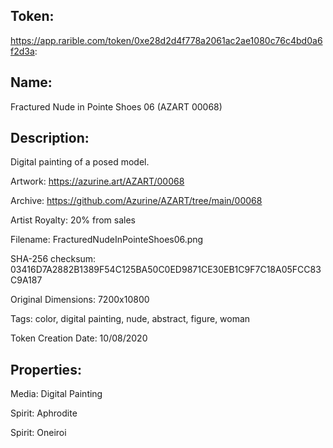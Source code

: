 ## Token:

https://app.rarible.com/token/0xe28d2d4f778a2061ac2ae1080c76c4bd0a6f2d3a:

## Name:

Fractured Nude in Pointe Shoes 06 (AZART 00068)

## Description: 

Digital painting of a posed model.

Artwork: https://azurine.art/AZART/00068

Archive: https://github.com/Azurine/AZART/tree/main/00068

Artist Royalty: 20% from sales

Filename: FracturedNudeInPointeShoes06.png

SHA-256 checksum: 03416D7A2882B1389F54C125BA50C0ED9871CE30EB1C9F7C18A05FCC83C9A187

Original Dimensions: 7200x10800

Tags: color, digital painting, nude, abstract, figure, woman 

Token Creation Date: 10/08/2020

## Properties:

Media: Digital Painting

Spirit: Aphrodite

Spirit: Oneiroi